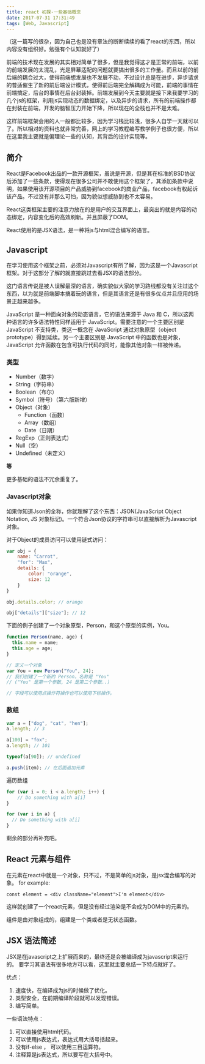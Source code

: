 ```yaml
---
title: react 初探-一些基础概念
date: 2017-07-31 17:31:49
tags: [Web, Javascript]
---
```


（这一篇写的很杂，因为自己也是没有章法的断断续续的看了react的东西，所以内容没有组织好。勉强有个认知就好了）

前端的技术现在发展的其实相对简单了很多，但是我觉得这才是正常的前端，以前的前端发展的太混乱，光是屏幕适配的问题就要搞出很多的工作量。而且以前的前后端的耦合过大，使得前端想发展也不发展不动，不过设计总是在进步，异步请求的普适催生了新的前后端设计模式，使得前后端完全解耦成为可能，前端的事情在前端搞定，后台的事情在后台封装掉。前端发展到今天主要就是接下来我要学习的几个js的框架，利用js实现动态的数据绑定，以及异步的请求，所有的前端操作都在封装在前端，开发的脑智压力开始下降，所以现在的全栈也并不是太难。

这样前端框架会用的人一般都比较多，因为学习栈比较浅，很多人自学一天就可以了。所以相对的资料也就非常完善，网上的学习教程编写教学例子也很方便，所以在这里我主要就是偏理论一些的认知，其背后的设计实现等。

## 简介

React是Facebook出品的一款开源框架，虽说是开源，但是其在标准的BSD协议后添加了一些条款，使得现在很多公司并不敢使用这个框架了，其添加条款中说明，如果使用该开源项目的产品威胁到facebook的商业产品，facebook有权起诉该产品。不过没有并那么可怕，因为貌似想威胁到也不太容易。

React这类框架主要的注意力放在的是用户的交互界面上，最突出的就是内容的动态绑定，内容变化后的高效刷新。并且屏蔽了DOM。

React使用的是JSX语法，是一种将js与html混合编写的语言。

## Javascript

在学习使用这个框架之前，必须对Javascript有所了解，因为这是一个Javascript框架。对于这部分了解的就直接跳过去看JSX的语法部分。

这门语言传说是被人误解最深的语言，确实貌似大家的学习路线都没有关注过这个东西，以为就是前端脚本搞着玩的语言，但是其语言还是有很多优点并且应用的场景正越来越多。

JavaScript 是一种面向对象的动态语言，它的语法来源于 Java 和 C，所以这两种语言的许多语法特性同样适用于 JavaScript。需要注意的一个主要区别是 JavaScript 不支持类，类这一概念在 JavaScript 通过对象原型（object prototype）得到延续。另一个主要区别是 JavaScript 中的函数也是对象，JavaScript 允许函数在包含可执行代码的同时，能像其他对象一样被传递。

### 类型

- Number（数字）
- String（字符串）
- Boolean（布尔）
- Symbol（符号）（第六版新增）
- Object（对象）
    - Function（函数）
    - Array（数组）
    - Date（日期）
- RegExp（正则表达式）
- Null（空）
- Undefined（未定义）

**等**

更多基础的语法不冗余重复了。

### Javascript对象

如果你知道Json的全称，你就理解了这个东西：JSON(JavaScript Object Notation, JS 对象标记)。一个符合Json协议的字符串可以直接解析为Javascript对象。

对于Object的成员访问可以使用链式访问：

```javascript
var obj = {
    name: "Carrot",
    "for": "Max",
    details: {
        color: "orange",
        size: 12
    }
}

obj.details.color; // orange

obj["details"]["size"]; // 12
```
下面的例子创建了一个对象原型，Person，和这个原型的实例，You。
```javascript
function Person(name, age) {
  this.name = name;
  this.age = age;
}

// 定义一个对象
var You = new Person("You", 24); 
// 我们创建了一个新的 Person，名称是 "You" 
// ("You" 是第一个参数, 24 是第二个参数..)

// 字段可以使用点操作符操作也可以使用下标操作。
```

### 数组
```javascript
var a = ["dog", "cat", "hen"];
a.length; // 3

a[100] = "fox";
a.length; // 101

typeof(a[90]); // undefined

a.push(item); // 在后面追加元素
```
遍历数组
```javascript
for (var i = 0; i < a.length; i++) {
    // Do something with a[i]
}

for (var i in a) {
  // Do something with a[i]
}
```

剩余的部分再补充吧。

## React 元素与组件

在元素在react中就是一个对象，只不过，不是简单的js对象，是jsx混合编写的对象。
for example:
```
const element = <div className="element">I'm element</div>
```
这样就创建了一个react元素，但是没有经过渲染是不会成为DOM中的元素的。

组件是由对象组成的，组建是一个类或者是无状态函数。

## JSX 语法简述

JSX是在javascript之上扩展而来的，最终还是会被编译成为javascript来运行的。
要学习其语法有很多地方可以看，这里就主要总结一下特点就好了。

优点：
1. 速度快，在编译成为js的时候做了优化。
2. 类型安全，在前期编译阶段就可以发现错误。
3. 编写简单。

一些语法特点：

1. 可以直接使用html代码。
2. 可以使用js表达式，表达式用大括号括起来。
3. 没有if-else ， 可以使用三目运算符。
4. 注释算是js表达式，所以要写在大括号中。


